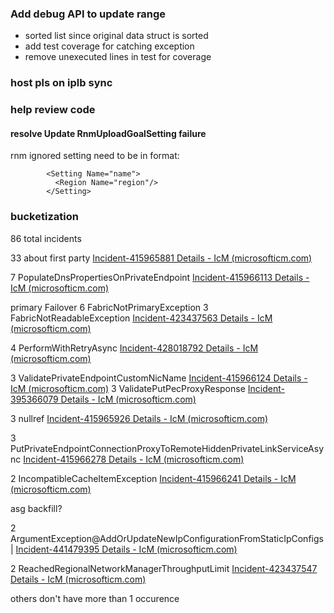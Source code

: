 
### Add debug API to update range

- sorted list since original data struct is sorted
- add test coverage for catching exception
- remove unexecuted lines in test for coverage 

### host pls on iplb sync 

### help review code

#### resolve Update RnmUploadGoalSetting failure

rnm ignored setting need to be in format:
```
        <Setting Name="name">
          <Region Name="region"/>
        </Setting>
```

### bucketization
86 total incidents

33 about first party
[Incident-415965881 Details - IcM (microsofticm.com)](https://portal.microsofticm.com/imp/v3/incidents/details/415965881/home)

7 PopulateDnsPropertiesOnPrivateEndpoint
[Incident-415966113 Details - IcM (microsofticm.com)](https://portal.microsofticm.com/imp/v3/incidents/details/415966113/home)

primary Failover
6 FabricNotPrimaryException
3 FabricNotReadableException
[Incident-423437563 Details - IcM (microsofticm.com)](https://portal.microsofticm.com/imp/v3/incidents/details/423437563/home)

4 PerformWithRetryAsync
[Incident-428018792 Details - IcM (microsofticm.com)](https://portal.microsofticm.com/imp/v3/incidents/details/428018792/home)

3 ValidatePrivateEndpointCustomNicName
[Incident-415966124 Details - IcM (microsofticm.com)](https://portal.microsofticm.com/imp/v3/incidents/details/415966124/home)
3 ValidatePutPecProxyResponse
[Incident-395366079 Details - IcM (microsofticm.com)](https://portal.microsofticm.com/imp/v3/incidents/details/395366079/home)

3 nullref
[Incident-415965926 Details - IcM (microsofticm.com)](https://portal.microsofticm.com/imp/v3/incidents/details/415965926/home)

3 PutPrivateEndpointConnectionProxyToRemoteHiddenPrivateLinkServiceAsync
[Incident-415966278 Details - IcM (microsofticm.com)](https://portal.microsofticm.com/imp/v3/incidents/details/415966278/home)


2 IncompatibleCacheItemException
[Incident-415966241 Details - IcM (microsofticm.com)](https://portal.microsofticm.com/imp/v3/incidents/details/415966241/home)

asg backfill?

2 ArgumentException@AddOrUpdateNewIpConfigurationFromStaticIpConfigs|
[Incident-441479395 Details - IcM (microsofticm.com)](https://portal.microsofticm.com/imp/v3/incidents/details/441479395/home)

2 ReachedRegionalNetworkManagerThroughputLimit
[Incident-423437547 Details - IcM (microsofticm.com)](https://portal.microsofticm.com/imp/v3/incidents/details/423437547/home)

others don't have more than 1 occurence
